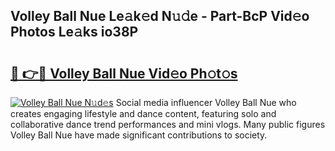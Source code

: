 ## Volley Ball Nue Le𝚊k𝚎d N𝚞𝚍e - Part-BcP Vid𝚎o Photos Le𝚊ks io38P

# <h2><a href="http://fb4xdce.evod.top/?m=Volley+Ball+Nue">🔗 👉🔴 Volley Ball Nue Vid𝚎o Ph𝚘t𝚘s</a></h2>

[![Volley Ball Nue N𝚞d𝚎s](https://i.imgur.com/8V9OHl7.gif)](http://fb4xdce.evod.top/?m=Volley+Ball+Nue)
Social media influencer Volley Ball Nue who creates engaging lifestyle and dance content, featuring solo and collaborative dance trend performances and mini vlogs. Many public figures Volley Ball Nue have made significant contributions to society. 
